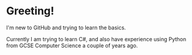 # Greeting!

I'm new to GitHub and trying to learn the basics.

Currently I am trying to learn C#, and also have experience using Python from GCSE Computer Science a couple of years ago.
